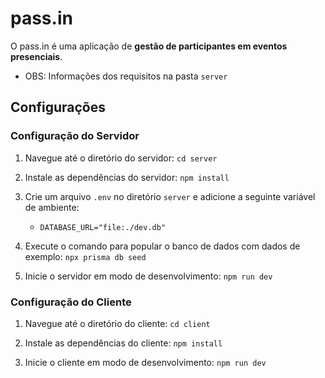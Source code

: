 # pass.in

O pass.in é uma aplicação de **gestão de participantes em eventos presenciais**. 
- OBS: Informações dos requisitos na pasta `server`

## Configurações

### Configuração do Servidor

1. Navegue até o diretório do servidor: `cd server`  

2. Instale as dependências do servidor: `npm install`

3. Crie um arquivo `.env` no diretório `server` e adicione a seguinte variável de ambiente:
   - `DATABASE_URL="file:./dev.db"`
4. Execute o comando para popular o banco de dados com dados de exemplo: `npx prisma db seed` 

5. Inicie o servidor em modo de desenvolvimento: `npm run dev`

### Configuração do Cliente

1. Navegue até o diretório do cliente: `cd client`

2. Instale as dependências do cliente: `npm install`

3. Inicie o cliente em modo de desenvolvimento: `npm run dev`

